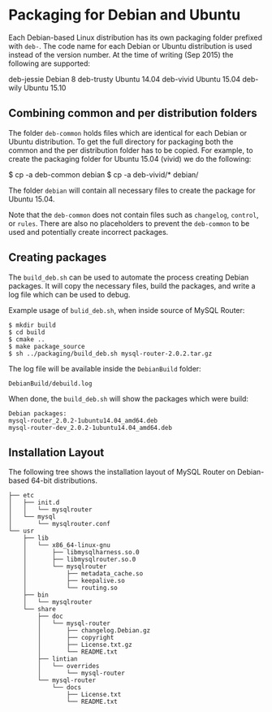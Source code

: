 
Packaging for Debian and Ubuntu
===============================

Each Debian-based Linux distribution has its own packaging folder prefixed
with `deb-`. The code name for each Debian or Ubuntu distribution
is used instead of the version number. At the time of writing (Sep 2015)
the following are supported:

  deb-jessie  Debian 8
  deb-trusty  Ubuntu 14.04
  deb-vivid   Ubuntu 15.04
  deb-wily    Ubuntu 15.10

Combining common and per distribution folders
---------------------------------------------

The folder `deb-common` holds files which are identical for each Debian
or Ubuntu distribution. To get the full directory for packaging both the
common and the per distribution folder has to be copied. For example,
to create the packaging folder for Ubuntu 15.04 (vivid) we do the
following:

  $ cp -a deb-common debian
  $ cp -a deb-vivid/* debian/

The folder `debian` will contain all necessary files to create the package
for Ubuntu 15.04.

Note that the `deb-common` does not contain files such as `changelog`,
`control`, or `rules`. There are also no placeholders to prevent the
`deb-common` to be used and potentially create incorrect packages.

Creating packages
-----------------

The `build_deb.sh` can be used to automate the process creating Debian
packages. It will copy the necessary files, build the packages, and
write a log file which can be used to debug.

Example usage of `bulid_deb.sh`, when inside source of MySQL Router:

    $ mkdir build
    $ cd build
    $ cmake ..
    $ make package_source
    $ sh ../packaging/build_deb.sh mysql-router-2.0.2.tar.gz

The log file will be available inside the `DebianBuild` folder:

    DebianBuild/debuild.log

When done, the `build_deb.sh` will show the packages which were build:

    Debian packages:
    mysql-router_2.0.2-1ubuntu14.04_amd64.deb
    mysql-router-dev_2.0.2-1ubuntu14.04_amd64.deb

Installation Layout
-------------------

The following tree shows the installation layout of MySQL Router on
Debian-based 64-bit distributions.

    ├── etc
    │   ├── init.d
    │   │   └── mysqlrouter
    │   └── mysql
    │       └── mysqlrouter.conf
    └── usr
        ├── lib
        │   └── x86_64-linux-gnu
        │       ├── libmysqlharness.so.0
        │       ├── libmysqlrouter.so.0
        │       └── mysqlrouter
        │           ├── metadata_cache.so
        │           ├── keepalive.so
        │           └── routing.so
        ├── bin
        │   └── mysqlrouter
        └── share
            ├── doc
            │   └── mysql-router
            │       ├── changelog.Debian.gz
            │       ├── copyright
            │       ├── License.txt.gz
            │       └── README.txt
            ├── lintian
            │   └── overrides
            │       └── mysql-router
            └── mysql-router
                └── docs
                    ├── License.txt
                    └── README.txt

